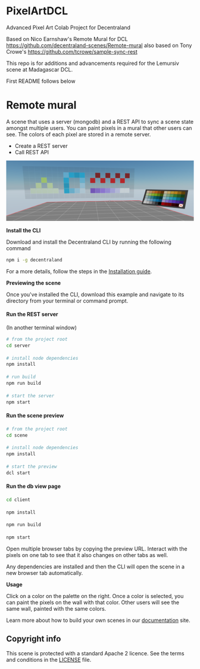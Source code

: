 # PixelArtDCL
Advanced Pixel Art Colab Project for Decentraland

Based on Nico Earnshaw's Remote Mural for DCL
https://github.com/decentraland-scenes/Remote-mural
also based on Tony Crowe's https://github.com/tcrowe/sample-sync-rest

This repo is for additions and advancements required for the Lemursiv scene at Madagascar DCL.

First README follows below

# Remote mural

A scene that uses a server (mongodb) and a REST API to sync a scene state amongst multiple users. You can paint pixels in a mural that other users can see. The colors of each pixel are stored in a remote server.

- Create a REST server
- Call REST API

![](screenshot/screenshot.png)

<!--
[Explore the scene](): this link takes you to a copy of the scene deployed to a remote server where you can interact with it just as if you were running `dcl start` locally.
-->

**Install the CLI**

Download and install the Decentraland CLI by running the following command

```bash
npm i -g decentraland
```

For a more details, follow the steps in the [Installation guide](https://docs.decentraland.org/documentation/installation-guide/).


**Previewing the scene**

Once you've installed the CLI, download this example and navigate to its directory from your terminal or command prompt.

#### Run the REST server

(In another terminal window)

```sh
# from the project root
cd server

# install node dependencies
npm install

# run build
npm run build

# start the server
npm start
```

#### Run the scene preview

```sh
# from the project root
cd scene

# install node dependencies
npm install

# start the preview
dcl start
```

#### Run the db view page

```sh
cd client

npm install

npm run build

npm start
```

Open multiple browser tabs by copying the preview URL. Interact with the pixels on one tab to see that it also changes on other tabs as well.

Any dependencies are installed and then the CLI will open the scene in a new browser tab automatically.

**Usage**

Click on a color on the palette on the right. Once a color is selected, you can paint the pixels on the wall with that color. Other users will see the same wall, painted with the same colors.

Learn more about how to build your own scenes in our [documentation](https://docs.decentraland.org/) site.

## Copyright info

This scene is protected with a standard Apache 2 licence. See the terms and conditions in the [LICENSE](/LICENSE) file.
